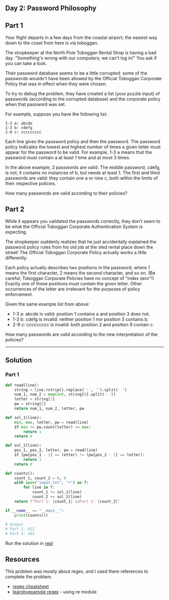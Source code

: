 ## Day 2: Password Philosophy

## Part 1
Your flight departs in a few days from the coastal airport; the easiest way down to the coast from here is via toboggan.

The shopkeeper at the North Pole Toboggan Rental Shop is having a bad day. "Something's wrong with our computers; we can't log in!" You ask if you can take a look.

Their password database seems to be a little corrupted: some of the passwords wouldn't have been allowed by the Official Toboggan Corporate Policy that was in effect when they were chosen.

To try to debug the problem, they have created a list (your puzzle input) of passwords (according to the corrupted database) and the corporate policy when that password was set.

For example, suppose you have the following list:

```
1-3 a: abcde
1-3 b: cdefg
2-9 c: ccccccccc
```

Each line gives the password policy and then the password. The password policy indicates the lowest and highest number of times a given letter must appear for the password to be valid. For example, 1-3 a means that the password must contain a at least 1 time and at most 3 times.

In the above example, 2 passwords are valid. The middle password, cdefg, is not; it contains no instances of b, but needs at least 1. The first and third passwords are valid: they contain one a or nine c, both within the limits of their respective policies.

How many passwords are valid according to their policies?

## Part 2

While it appears you validated the passwords correctly, they don't seem to be what the Official Toboggan Corporate Authentication System is expecting.

The shopkeeper suddenly realizes that he just accidentally explained the password policy rules from his old job at the sled rental place down the street! The Official Toboggan Corporate Policy actually works a little differently.

Each policy actually describes two positions in the password, where 1 means the first character, 2 means the second character, and so on. (Be careful; Toboggan Corporate Policies have no concept of "index zero"!) Exactly one of these positions must contain the given letter. Other occurrences of the letter are irrelevant for the purposes of policy enforcement.

Given the same example list from above:

- 1-3 a: abcde is valid: position 1 contains a and position 3 does not.
- 1-3 b: cdefg is invalid: neither position 1 nor position 3 contains b.
- 2-9 c: ccccccccc is invalid: both position 2 and position 9 contain c.

How many passwords are valid according to the new interpretation of the policies?

---

## Solution

### Part 1

```python
def read(line):
    string = line.rstrip().replace(':', '').split(' ')
    num_1, num_2 = map(int, string[0].split('-'))
    letter = string[1]
    pw = string[2]
    return num_1, num_2, letter, pw

def sol_1(line):
    min, max, letter, pw = read(line)
    if min <= pw.count(letter) <= max:
        return 1
    return 0

def sol_2(line):
    pos_1, pos_2, letter, pw = read(line)
    if (pw[pos_1 - 1] == letter) != (pw[pos_2 - 1] == letter):
        return 1
    return 0

def counts():
    count_1, count_2 = 0, 0
    with open("input.txt", "r") as f:
        for line in f:
            count_1 += sol_1(line)
            count_2 += sol_2(line)
    return f"Part 1: {count_1} \nPart 2: {count_2}"

if __name__ == "__main__":
    print(counts())

# Output
# Part 1: 622
# Part 2: 263
```

Run the solution in [repl](https://repl.it/@benthecoder/day2aoc)

## Resources

This problem was mostly about regex, and I used there references to complete the problem.

* [regex cheatsheet](https://www.debuggex.com/cheatsheet/regex/python)
* [learnbyexample regex](https://learnbyexample.github.io/python-regex-cheatsheet/) - using re module